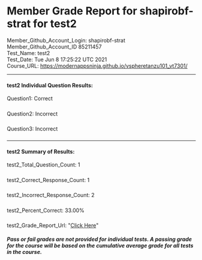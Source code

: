# Member Grade Report for shapirobf-strat for test2  
   
Member_Github_Account_Login: shapirobf-strat  
Member_Github_Account_ID 85211457  
Test_Name: test2  
Test_Date: Tue Jun  8 17:25:22 UTC 2021  
Course_URL: https://modernappsninja.github.io/vspheretanzu101_vt7301/  
   
---  
#### test2 Individual Question Results:  
Question1: Correct  
#####  
Question2: Incorrect  
#####  
Question3: Incorrect  
#####  
---  
#### test2 Summary of Results:  
test2_Total_Question_Count: 1  
#####  
test2_Correct_Response_Count: 1  
#####  
test2_Incorrect_Response_Count: 2  
#####  
test2_Percent_Correct: 33.00%  
#####  
test2_Grade_Report_Url: "[Click Here](https://github.com/modernappsninjas/shapirobf-strat/blob/main/static/userdata/courses/vspheretanzu101_vt7301/grade_report.pr1079.test2.md)"
##### Pass or fail grades are not provided for individual tests. A passing grade for the course will be based on the cumulative average grade for all tests in the course.  
